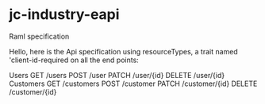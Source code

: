 # jc-industry-eapi
Raml specification

Hello, here is the Api specification using resourceTypes,  a trait named 'client-id-required on all the end points: 

Users
GET /users
POST /user
PATCH /user/{id}
DELETE /user/{id}
Customers
GET /customers
POST /customer
PATCH /customer/{id}
DELETE /customer/{id}
